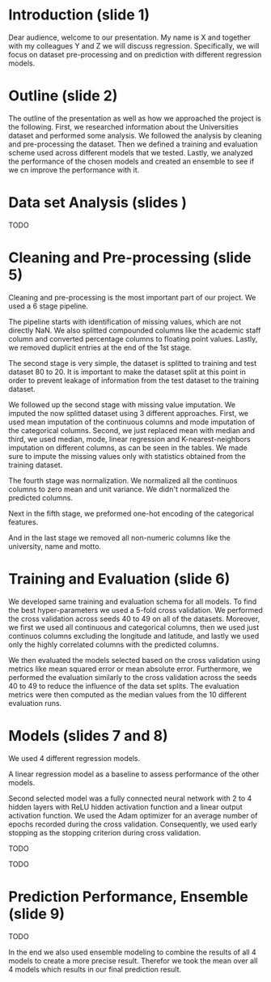 # Introduction (slide 1)
Dear audience, welcome to our presentation. My name is X and together with my colleagues Y and Z we will discuss regression. Specifically, we will focus on dataset pre-processing and on prediction with different regression models.

# Outline (slide 2)
The outline of the presentation as well as how we approached the project is the following. First, we researched information about the Universities dataset and performed some analysis. We followed the analysis by cleaning and pre-processing the dataset. Then we defined a training and evaluation scheme used across different models that we tested. Lastly, we analyzed the performance of the chosen models and created an ensemble to see if we cn improve the performance with it.

# Data set Analysis (slides )
TODO

# Cleaning and Pre-processing (slide 5)
Cleaning and pre-processing is the most important part of our project. We used a 6 stage pipeline. 

The pipeline starts with identification of missing values, which are not directly NaN. We also splitted compounded columns like the academic staff column and converted percentage columns to floating point values. Lastly, we removed duplicit entries at the end of the 1st stage.

The second stage is very simple, the dataset is splitted to training and test dataset 80 to 20. It is important to make the dataset split at this point in order to prevent leakage of information from the test dataset to the training dataset.

We followed up the second stage with missing value imputation. We imputed the now splitted dataset using 3 different approaches. First, we used mean imputation of the continuous columns and mode imputation of the categorical columns. Second, we just replaced mean with median and third, we used median, mode, linear regression and K-nearest-neighbors imputation on different columns, as can be seen in the tables. We made sure to impute the missing values only with statistics obtained from the training dataset.

The fourth stage was normalization. We normalized all the continuos columns to zero mean and unit variance. We didn't normalized the predicted columns. 

Next in the fifth stage, we preformed one-hot encoding of the categorical features.

And in the last stage we removed all non-numeric columns like the university, name and motto.

# Training and Evaluation (slide 6)
We developed same training and evaluation schema for all models. To find the best hyper-parameters we used a 5-fold cross validation. We performed the cross validation across seeds 40 to 49 on all of the datasets. Moreover, we first we used all continuous and categorical columns, then we used just continuos columns excluding the longitude and latitude, and lastly we used only the highly correlated columns with the predicted columns.

We then evaluated the models selected based on the cross validation using metrics like mean squared error or mean absolute error. Furthermore, we performed the evaluation similarly to the cross validation across the seeds 40 to 49 to reduce the influence of the data set splits. The evaluation metrics were then computed as the median values from the 10 different evaluation runs.

# Models (slides 7 and 8)
We used 4 different regression models. 

A linear regression model as a baseline to assess performance of the other models. 

Second selected model was a fully connected neural network with 2 to 4 hidden layers with ReLU hidden activation function and a linear output activation function. We used the Adam optimizer for an average number of epochs recorded during the cross validation. Consequently, we used early stopping as the stopping criterion during cross validation.

TODO

TODO

# Prediction Performance, Ensemble (slide 9)
TODO

In the end we also used ensemble modeling to combine the results of all 4 models to create a more precise result. Therefor we took
the mean over all 4 models which results in our final prediction result.
